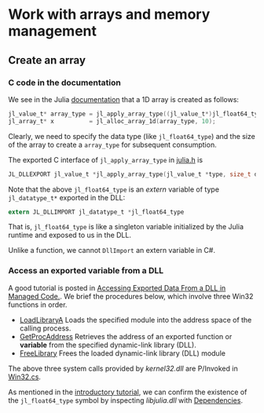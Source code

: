 ﻿# Work with arrays and memory management

## Create an array
### C code in the documentation
We see in the Julia [documentation](https://docs.julialang.org/en/v1/manual/embedding/#Working-with-Arrays) that a 1D array is created as follows:
```c
jl_value_t* array_type = jl_apply_array_type((jl_value_t*)jl_float64_type, 1);
jl_array_t* x          = jl_alloc_array_1d(array_type, 10);
```
Clearly, we need to specify the data type (like `jl_float64_type`) and the size of the array to create a `array_type` for subsequent consumption.

The exported C interface of `jl_apply_array_type` in [julia.h](https://github1s.com/JuliaLang/julia/blob/HEAD/src/julia.h#L1532) is 
```c
JL_DLLEXPORT jl_value_t *jl_apply_array_type(jl_value_t *type, size_t dim);
```

Note that the above `jl_float64_type` is an *extern* variable of type `jl_datatype_t*` exported in the DLL:
```c
extern JL_DLLIMPORT jl_datatype_t *jl_float64_type 
```
That is, `jl_float64_type` is like a singleton variable initialized by the Julia runtime and exposed to us in the DLL. 

Unlike a function, we cannot `DllImport` an extern variable in C#. 

### Access an exported variable from a DLL

A good tutorial is posted in [Accessing Exported Data From a DLL in Managed Code.](https://limbioliong.wordpress.com/2011/11/11/accessing-exported-data-from-a-dll-in-managed-code/). We brief the procedures below, which involve three Win32 functions in order.

- [LoadLibraryA](https://docs.microsoft.com/en-us/windows/win32/api/libloaderapi/nf-libloaderapi-loadlibrarya)
  Loads the specified module into the address space of the calling process.
- [GetProcAddress](https://docs.microsoft.com/en-us/windows/win32/api/libloaderapi/nf-libloaderapi-getprocaddress) Retrieves the address of an exported function or **variable** from the specified dynamic-link library (DLL).
- [FreeLibrary](https://docs.microsoft.com/en-us/windows/win32/api/libloaderapi/nf-libloaderapi-freelibrary) Frees the loaded dynamic-link library (DLL) module

The above three system calls provided by *kernel32.dll* are P/Invoked in [Win32.cs](./Win32.cs).

As mentioned in the [introductory tutorial](../EJStarter), we can confirm the existence of the `jl_float64_type` symbol by inspecting *libjulia.dll* with [Dependencies](https://github.com/lucasg/Dependencies). 
